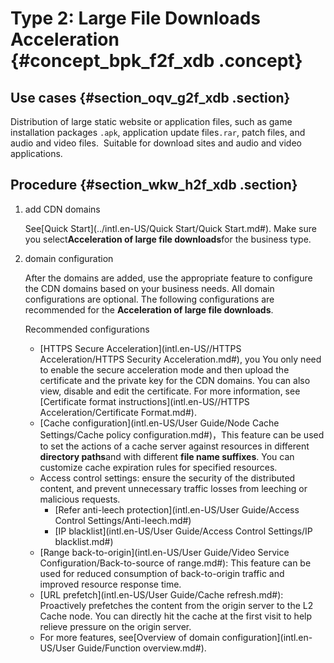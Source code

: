 # Type 2: Large File Downloads Acceleration {#concept_bpk_f2f_xdb .concept}

## Use cases {#section_oqv_g2f_xdb .section}

Distribution of large static website or application files, such as game installation packages `.apk`, application update files`.rar`, patch files, and audio and video files.  Suitable for download sites and audio and video applications.

## Procedure {#section_wkw_h2f_xdb .section}

1.  add CDN domains

    See[Quick Start](../intl.en-US/Quick Start/Quick Start.md#). Make sure you select**Acceleration of large file downloads**for the business type.

2.  domain configuration

    After the domains are added, use the appropriate feature to configure the CDN domains based on your business needs. All domain configurations are optional. The following configurations are recommended for the **Acceleration of large file downloads**.

    Recommended configurations

    -   [HTTPS Secure Acceleration](intl.en-US//HTTPS Acceleration/HTTPS Security Acceleration.md#), you You only need to enable the secure acceleration mode and then upload the certificate and the private key for the CDN domains. You can also view, disable and edit the certificate. For more information, see  [Certificate format instructions](intl.en-US//HTTPS Acceleration/Certificate Format.md#).
    -   [Cache configuration](intl.en-US/User Guide/Node Cache Settings/Cache policy configuration.md#)，This feature can be used to set the actions of a cache server against resources in different **directory paths**and with different **file name suffixes**. You can customize cache expiration rules for specified resources.
    -   Access control settings: ensure the security of the distributed content, and prevent unnecessary traffic losses from leeching or malicious requests.
        -   [Refer anti-leech protection](intl.en-US/User Guide/Access Control Settings/Anti-leech.md#)
        -   [IP blacklist](intl.en-US/User Guide/Access Control Settings/IP blacklist.md#)
    -   [Range back-to-origin](intl.en-US/User Guide/Video Service Configuration/Back-to-source of range.md#): This feature can be used for reduced consumption of back-to-origin traffic and improved resource response time.
    -   [URL prefetch](intl.en-US/User Guide/Cache refresh.md#): Proactively prefetches the content from the origin server to the L2 Cache node. You can directly hit the cache at the first visit to help relieve pressure on the origin server.
    -   For more features, see[Overview of domain configuration](intl.en-US/User Guide/Function overview.md#).

